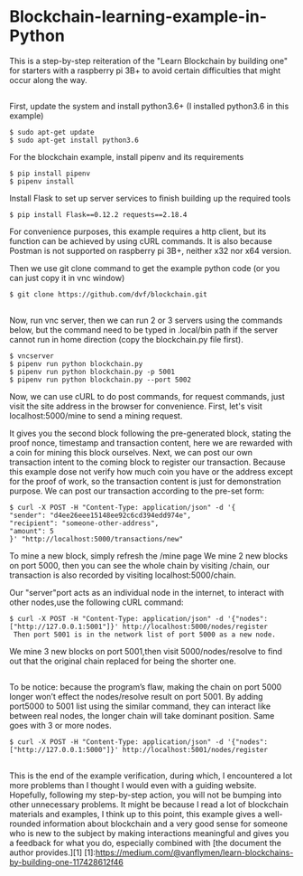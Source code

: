 # Blockchain-learning-example-in-Python
This is a step-by-step reiteration of  the "Learn Blockchain by building one" for starters with a raspberry pi 3B+ to avoid certain difficulties that might occur along the way.
##
First, update the system and install python3.6+ (I installed python3.6 in this example)

```
$ sudo apt-get update
$ sudo apt-get install python3.6
```

For the blockchain example, install pipenv and its requirements

```
$ pip install pipenv
$ pipenv install
```

Install Flask to set up server services to finish building up the required tools

```
$ pip install Flask==0.12.2 requests==2.18.4
```

For convenience purposes, this example requires a http client, but its function can be achieved by using cURL commands. It is also because Postman is not supported on raspberry pi 3B+, neither x32 nor x64 version.

Then we use git clone command to get the example python code (or you can just copy it in vnc window)

```
$ git clone https://github.com/dvf/blockchain.git
```
##
Now,  run vnc server, then we can run 2 or 3 servers using the commands below, but the command need to be typed in .local/bin path if the server cannot run in home direction (copy the  blockchain.py file first).

```
$ vncserver
$ pipenv run python blockchain.py
$ pipenv run python blockchain.py -p 5001
$ pipenv run python blockchain.py --port 5002
```

Now, we can use cURL to do post commands, for request commands, just visit the site address in the browser for convenience.
First, let's visit localhost:5000/mine to send a mining request.

It gives you the second block following the pre-generated block, stating the proof nonce, timestamp and transaction content, here we are rewarded with a coin for mining this block ourselves.
Next, we can post our own transaction intent to the coming block to register our transaction.
Because this example dose not verify how much coin you have or the address except for the proof of work, so the transaction content is just for demonstration purpose.
We can post our transaction according to the pre-set form:

```
$ curl -X POST -H "Content-Type: application/json" -d '{
"sender": "d4ee26eee15148ee92c6cd394edd974e",
"recipient": "someone-other-address",
"amount": 5
}' "http://localhost:5000/transactions/new"
```

To mine a new block, simply refresh the /mine page
We mine 2 new blocks on port 5000, then you can see the whole chain by visiting /chain, our transaction is also recorded by visiting localhost:5000/chain.

Our "server"port acts as an individual node in the internet, to interact with other nodes,use the following cURL command:

```
$ curl -X POST -H "Content-Type: application/json" -d '{"nodes":["http://127.0.0.1:5001"]}' http://localhost:5000/nodes/register
 Then port 5001 is in the network list of port 5000 as a new node.
```

We mine 3 new blocks on port 5001,then visit 5000/nodes/resolve to find out that the original chain replaced for being the shorter one.
##
To be notice: because the program’s flaw, making the chain on port 5000 longer won’t effect the nodes/resolve result on port 5001.
By adding port5000 to 5001 list using the similar command, they can interact like between real nodes, the longer chain will take dominant position. Same goes with 3 or more nodes.

```
$ curl -X POST -H "Content-Type: application/json" -d '{"nodes":["http://127.0.0.1:5000"]}' http://localhost:5001/nodes/register
```
##
This is the end of the example verification, during which, I encountered a lot more problems than I thought I would even with a guiding website. Hopefully, following my step-by-step action, you will not be bumping into other unnecessary problems. 
It might be because I read a lot of blockchain materials and examples, I think up to this point, this example gives a well-rounded information about blockchain and a very good sense for someone who is new to the subject by making interactions meaningful and gives you a feedback for what you do, especially combined with [the document the author provides.][1]
[1]:https://medium.com/@vanflymen/learn-blockchains-by-building-one-117428612f46
